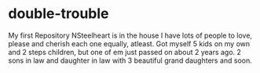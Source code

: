 # double-trouble
My first Repository
NSteelheart is in the house
I have lots of people to love, please and cherish each one equally, atleast.
Got myself 5 kids on my own and 2 steps children, but one of em just passed on about 2 years ago.
2 sons in law and daughter in law with 3 beautiful grand daughters and soon.
